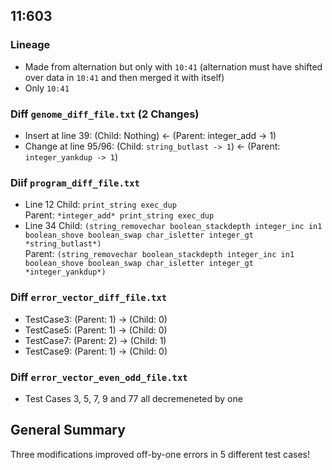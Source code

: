 ## 11:603
### Lineage
- Made from alternation but only with `10:41` 
 (alternation must have shifted over data in `10:41` and then merged it with itself)
- Only `10:41`

### Diff `genome_diff_file.txt` (2 Changes)
- Insert at line 39: (Child: Nothing) <- (Parent: integer_add -> 1) 
- Change at line 95/96: (Child: `string_butlast -> 1`) <- (Parent: `integer_yankdup -> 1`)

### Diif `program_diff_file.txt`
- Line 12 
Child: `print_string exec_dup`    
Parent:  `*integer_add* print_string exec_dup`  
- Line 34
Child: `(string_removechar boolean_stackdepth integer_inc in1 boolean_shove boolean_swap char_isletter integer_gt *string_butlast*)`  
Parent: `(string_removechar boolean_stackdepth integer_inc in1 boolean_shove boolean_swap char_isletter integer_gt *integer_yankdup*)`  

### Diff `error_vector_diff_file.txt`
- TestCase3: (Parent: 1) -> (Child: 0)
- TestCase5: (Parent: 1) -> (Child: 0)
- TestCase7: (Parent: 2) -> (Child: 1)
- TestCase9: (Parent: 1) -> (Child: 0)

### Diff `error_vector_even_odd_file.txt`
- Test Cases 3, 5, 7, 9 and 77 all decremeneted by one 

## General Summary
Three modifications improved off-by-one errors in 5 different test cases! 
